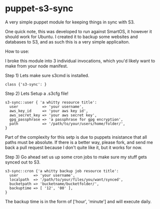 puppet-s3-sync
==============

A very simple puppet module for keeping things in sync with S3.

One quick note, this was developed to run against SmartOS, it however it should work for Ubuntu.  I created it to backup some websites and databases to S3, and as such this is a very simple applicaiton.

How to use:

I broke this module into 3 individual invocations, which you'd likely want to make from your node manifest.

Step 1) Lets make sure s3cmd is installed.

    class {'s3-sync': }

Step 2) Lets Setup a .s3cfg file!

    s3-sync::user { 'a whitty resource title':
      user           => 'your username',
      aws_key_id     => 'your aws key id',
      aws_secret_key => 'your aws secret key',
      gpg_passphrase => 'a passphrase for gpg encryption',
      path           => '/path/to/your/users/home/folder/',
    }

Part of the complexity for this setp is due to puppets insistance that all paths must be absolute.  If there is a better way, please fork, and send me back a pull request because I don't quite like it, but it works for now.

Step 3) Go ahead set us up some cron jobs to make sure my stuff gets synced out to S3.

    s3-sync::cron {'a whitty backup job resource title':
      user       => 'your username',
      localpath  => '/path/to/your/files/you/want/synced',
      bucketpath => 'bucketname/bucketfolder/',
      backuptime => [ '12', '00' ],
    }

The backup time is in the form of ['hour', 'minute'] and will execute daily.

